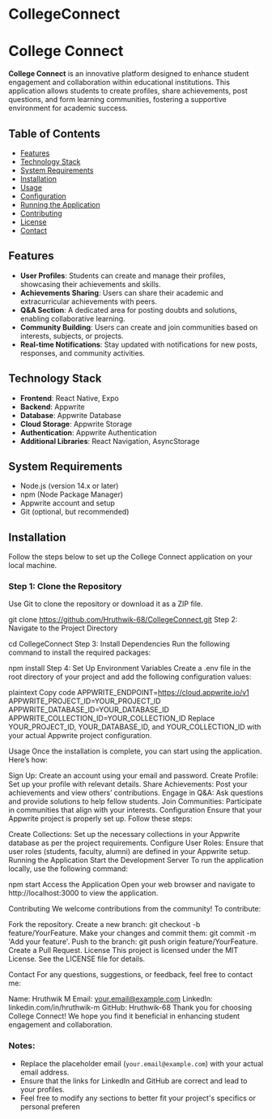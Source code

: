 ﻿# CollegeConnect


# College Connect

**College Connect** is an innovative platform designed to enhance student engagement and collaboration within educational institutions. This application allows students to create profiles, share achievements, post questions, and form learning communities, fostering a supportive environment for academic success.

## Table of Contents

- [Features](#features)
- [Technology Stack](#technology-stack)
- [System Requirements](#system-requirements)
- [Installation](#installation)
- [Usage](#usage)
- [Configuration](#configuration)
- [Running the Application](#running-the-application)
- [Contributing](#contributing)
- [License](#license)
- [Contact](#contact)

## Features

- **User Profiles**: Students can create and manage their profiles, showcasing their achievements and skills.
- **Achievements Sharing**: Users can share their academic and extracurricular achievements with peers.
- **Q&A Section**: A dedicated area for posting doubts and solutions, enabling collaborative learning.
- **Community Building**: Users can create and join communities based on interests, subjects, or projects.
- **Real-time Notifications**: Stay updated with notifications for new posts, responses, and community activities.

## Technology Stack

- **Frontend**: React Native, Expo
- **Backend**: Appwrite
- **Database**: Appwrite Database
- **Cloud Storage**: Appwrite Storage
- **Authentication**: Appwrite Authentication
- **Additional Libraries**: React Navigation, AsyncStorage

## System Requirements

- Node.js (version 14.x or later)
- npm (Node Package Manager)
- Appwrite account and setup
- Git (optional, but recommended)

## Installation

Follow the steps below to set up the College Connect application on your local machine.

### Step 1: Clone the Repository

Use Git to clone the repository or download it as a ZIP file.


git clone https://github.com/Hruthwik-68/CollegeConnect.git
Step 2: Navigate to the Project Directory

cd CollegeConnect
Step 3: Install Dependencies
Run the following command to install the required packages:


npm install
Step 4: Set Up Environment Variables
Create a .env file in the root directory of your project and add the following configuration values:

plaintext
Copy code
APPWRITE_ENDPOINT=https://cloud.appwrite.io/v1
APPWRITE_PROJECT_ID=YOUR_PROJECT_ID
APPWRITE_DATABASE_ID=YOUR_DATABASE_ID
APPWRITE_COLLECTION_ID=YOUR_COLLECTION_ID
Replace YOUR_PROJECT_ID, YOUR_DATABASE_ID, and YOUR_COLLECTION_ID with your actual Appwrite project configuration.

Usage
Once the installation is complete, you can start using the application. Here’s how:

Sign Up: Create an account using your email and password.
Create Profile: Set up your profile with relevant details.
Share Achievements: Post your achievements and view others’ contributions.
Engage in Q&A: Ask questions and provide solutions to help fellow students.
Join Communities: Participate in communities that align with your interests.
Configuration
Ensure that your Appwrite project is properly set up. Follow these steps:

Create Collections: Set up the necessary collections in your Appwrite database as per the project requirements.
Configure User Roles: Ensure that user roles (students, faculty, alumni) are defined in your Appwrite setup.
Running the Application
Start the Development Server
To run the application locally, use the following command:


npm start
Access the Application
Open your web browser and navigate to http://localhost:3000 to view the application.

Contributing
We welcome contributions from the community! To contribute:

Fork the repository.
Create a new branch: git checkout -b feature/YourFeature.
Make your changes and commit them: git commit -m 'Add your feature'.
Push to the branch: git push origin feature/YourFeature.
Create a Pull Request.
License
This project is licensed under the MIT License. See the LICENSE file for details.

Contact
For any questions, suggestions, or feedback, feel free to contact me:

Name: Hruthwik M
Email: your.email@example.com
LinkedIn: linkedin.com/in/hruthwik-m
GitHub: Hruthwik-68
Thank you for choosing College Connect! We hope you find it beneficial in enhancing student engagement and collaboration.


### Notes:
- Replace the placeholder email (`your.email@example.com`) with your actual email address.
- Ensure that the links for LinkedIn and GitHub are correct and lead to your profiles.
- Feel free to modify any sections to better fit your project's specifics or personal preferen
